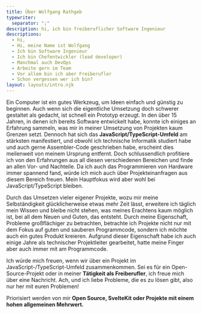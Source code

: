 ```yaml
---
title: Über Wolfgang Rathgeb
typewriter:
  separator: ";"
description: hi, ich bin freiberuflicher Software Ingenieur
descriptions:
  - hi,
  - Hi, meine Name ist Wolfgang
  - Ich bin Software Ingenieur
  - Ich bin Chefentwickler (lead developer)
  - Manchmal auch DevOps
  - Arbeite gern im Team
  - Vor allem bin ich aber Freiberufler
  - Schon vergessen wer ich bin?
layout: layouts/intro.njk
---
```


Ein Computer ist ein gutes Werkzeug, um Ideen einfach und günstig zu beginnen. Auch wenn sich die eigentliche Umsetzung doch schwerer gestaltet als gedacht, ist schnell ein Prototyp erzeugt. In den über 15 Jahren, in denen ich bereits Software entwickelt habe, konnte ich einiges an Erfahrung sammeln, was mir in meiner Umsetzung von Projekten kaum Grenzen setzt. Dennoch hat sich das **JavaScript/TypeScript-Umfeld** am stärksten manifestiert, und obwohl ich technische Informatik studiert habe und auch gerne Assembler-Code geschrieben habe, erscheint dies meilenweit von meinem Ursprung entfernt. Doch schlussendlich profitiere ich von den Erfahrungen aus all diesen verschiedenen Bereichen und finde an allen Vor- und Nachteile. Da ich auch das Programmieren von Hardware immer spannend fand, würde ich mich auch über Projekteinanfragen aus diesem Bereich freuen. Mein Hauptfokus wird aber wohl bei JavaScript/TypeScript bleiben.

Durch das Umsetzen vieler eigener Projekte, wozu mir meine Selbständigkeit glücklicherweise etwas mehr Zeit lässt, erweitere ich täglich mein Wissen und bleibe nicht stehen, was meines Erachtens kaum möglich ist, bei all dem Neuen und Guten, das entsteht. Durch meine Eigenschaft, Probleme großflächiger zu betrachten, betrachte ich Projekte nicht nur mit dem Fokus auf guten und sauberen Programmcode, sondern ich möchte auch ein gutes Produkt kreieren. Aufgrund dieser Eigenschaft habe ich auch einige Jahre als technischer Projektleiter gearbeitet, hatte meine Finger aber auch immer mit am Programmcode.

Ich würde mich freuen, wenn wir über ein Projekt im JavaScript-/TypeScript-Umfeld zusammenkommen. Sei es für ein Open-Source-Projekt oder in meiner **Tätigkeit als Freiberufler**, ich freue mich über eine Nachricht.
Ach, und ich liebe Probleme, die es zu lösen gibt, also nur her mit euren Problemen!

Priorisiert werden von mir **Open Source, SvelteKit oder Projekte mit einem hohen allgemeinen Mehrwert.**
